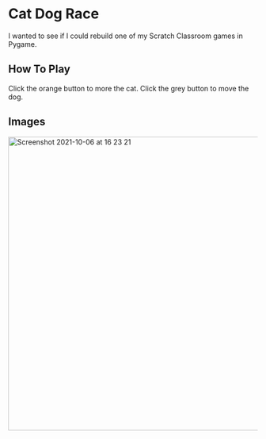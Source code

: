 # Cat Dog Race
I wanted to see if I could rebuild one of my Scratch Classroom games in Pygame.

## How To Play
Click the orange button to more the cat. 
Click the grey button to move the dog.

## Images
<img width="592" alt="Screenshot 2021-10-06 at 16 23 21" src="https://user-images.githubusercontent.com/50575362/136166795-fba0a32f-938d-4593-9474-e26570fd4a75.png">
